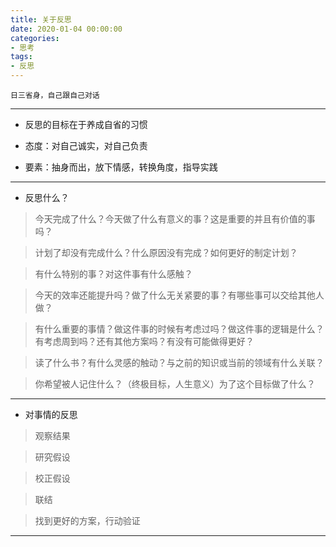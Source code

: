 ```yaml
---
title: 关于反思
date: 2020-01-04 00:00:00
categories: 
- 思考
tags:
- 反思
---
```

```
日三省身，自己跟自己对话
```

---

- 反思的目标在于养成自省的习惯

- 态度：对自己诚实，对自己负责

- 要素：抽身而出，放下情感，转换角度，指导实践

---

- 反思什么？

> 今天完成了什么？今天做了什么有意义的事？这是重要的并且有价值的事吗？

> 计划了却没有完成什么？什么原因没有完成？如何更好的制定计划？

> 有什么特别的事？对这件事有什么感触？

> 今天的效率还能提升吗？做了什么无关紧要的事？有哪些事可以交给其他人做？

> 有什么重要的事情？做这件事的时候有考虑过吗？做这件事的逻辑是什么？有考虑周到吗？还有其他方案吗？有没有可能做得更好？

> 读了什么书？有什么灵感的触动？与之前的知识或当前的领域有什么关联？

> 你希望被人记住什么？（终极目标，人生意义）为了这个目标做了什么？

---

- 对事情的反思

> 观察结果

> 研究假设

> 校正假设

> 联结

> 找到更好的方案，行动验证

---